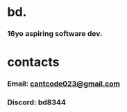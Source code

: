 # bd.
### 16yo aspiring software dev.

# contacts
### Email: cantcode023@gmail.com
### Discord: bd8344
